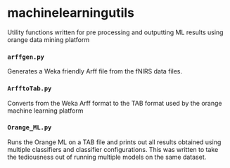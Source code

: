 # machinelearningutils
Utility functions written for pre processing and outputting ML results using orange data mining platform
### `arffgen.py`
Generates a Weka friendly Arff file from the fNIRS data files.
### `ArfftoTab.py`
Converts from the Weka Arff format to the TAB format used by the orange machine learning platform
### `Orange_ML.py`
Runs the Orange ML on a TAB file and prints out all results obtained using multiple classifiers and classifier configurations. This was written to take the tediousness out of running multiple models on the same dataset.


